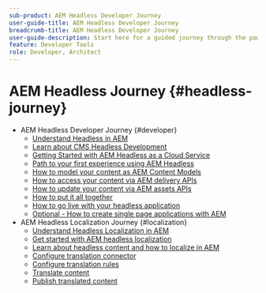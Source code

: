 ```yaml
---
sub-product: AEM Headless Developer Journey
user-guide-title: AEM Headless Developer Journey
breadcrumb-title: AEM Headless Developer Journey
user-guide-description: Start here for a guided journey through the powerful and flexible headless features of AEM, their capabilities, and how to leverage them on your project.
feature: Developer Tools
role: Developer, Architect
---
```


# AEM Headless Journey {#headless-journey}

+ AEM Headless Developer Journey {#developer}
  + [Understand Headless in AEM](developer/overview.md)
  + [Learn about CMS Headless Development](developer/learn-about.md)
  + [Getting Started with AEM Headless as a Cloud Service](developer/getting-started.md)
  + [Path to your first experience using AEM Headless](developer/path-to-first-experience.md)
  + [How to model your content as AEM Content Models](developer/model-your-content.md)
  + [How to access your content via AEM delivery APIs](developer/access-your-content.md)
  + [How to update your content via AEM assets APIs](developer/update-your-content.md)
  + [How to put it all together](developer/put-it-all-together.md)
  + [How to go live with your headless application](developer/go-live.md)
  + [Optional - How to create single page applications with AEM](developer/create-spa.md)
+ AEM Headless Localization Journey {#localization}
  + [Understand Headless Localization in AEM](localization/overview.md)
  + [Get started with AEM headless localization](localization/getting-started.md)
  + [Learn about headless content and how to localize in AEM](localization/learn-about.md)
  + [Configure translation connector](localization/configure-connector.md)
  + [Configure translation rules](localization/translation-rules.md)
  + [Translate content](localization/translate-content.md)
  + [Publish translated content](localization/publish-content.md)
